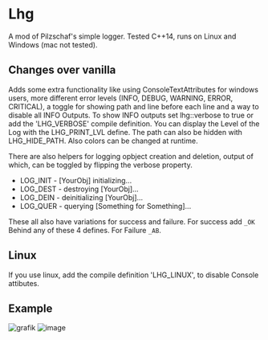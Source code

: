 # Lhg
A mod of Pilzschaf's simple logger.
Tested C++14, runs on Linux and Windows (mac not tested).  

## Changes over vanilla
Adds some extra functionality like using ConsoleTextAttributes for windows users, more different error levels (INFO, DEBUG, WARNING, ERROR, CRITICAL), a toggle for showing path and line before each line and a way to disable all INFO Outputs.  To show INFO outputs set lhg::verbose to true or add the 'LHG_VERBOSE' compile definition. You can display the Level of the Log with the LHG_PRINT_LVL define. The path can also be hidden with LHG_HIDE_PATH.
Also colors can be changed at runtime.  

There are also helpers for logging opbject creation and deletion, output of which, can be toggled by flipping the verbose property.
 * LOG_INIT - [YourObj] initializing...
 * LOG_DEST - destroying [YourObj]...
 * LOG_DEIN - deinitializing [YourObj]...
 * LOG_QUER - querying [Something for Something]...  

These all also have variations for success and failure.
For success add `_OK` Behind any of these 4 defines.
For Failure `_AB`.

## Linux
If you use linux, add the compile definition 'LHG_LINUX', to disable Console attibutes.

## Example
![grafik](https://user-images.githubusercontent.com/60015267/179369867-2b76f557-0fb5-4307-8048-e9e90378948f.png)
![image](https://user-images.githubusercontent.com/60015267/197496778-a99377ae-b6d6-4a72-bff7-f7d756475277.png)

